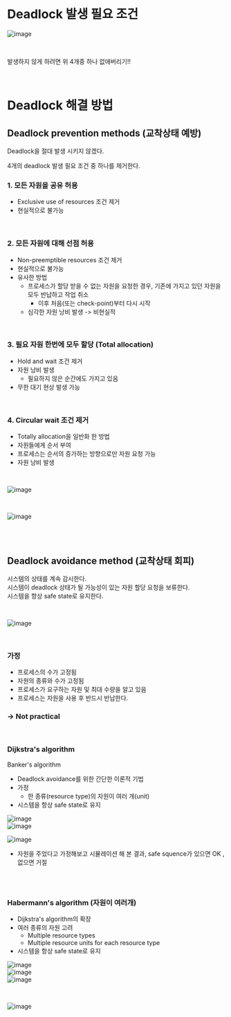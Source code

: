 # Deadlock 발생 필요 조건
![image](https://github.com/leesuuuuumm/Deep-CS-study_for_interview/assets/58407737/e200e69b-8f54-4469-b3b2-b41a067b218a)

</br>

발생하지 않게 하려면 위 4개중 하나 없애버리기!! 

</br>

# Deadlock 해결 방법
## Deadlock prevention methods (교착상태 예방)
Deadlock을 절대 발생 시키지 않겠다. </br>

4개의 deadlock 발생 필요 조건 중 하나를 제거한다. </br>

### 1. 모든 자원을 공유 허용
- Exclusive use of resources 조건 제거
- 현실적으로 불가능

</br>

### 2. 모든 자원에 대해 선점 허용
- Non-preemptible resources 조건 제거
- 현실적으로 불가능
- 유사한 방법
  - 프로세스가 할당 받을 수 없는 자원을 요청한 경우, 기존에 가지고 있던 자원을 모두 반납하고 작업 취소
    - 이후 처음(또는 check-point)부터 다시 시작
  - 심각한 자원 낭비 발생 -> 비현실적

</br>

### 3. 필요 자원 한번에 모두 할당 (Total allocation)
- Hold and wait 조건 제거
- 자원 낭비 발생
  -  필요하지 않은 순간에도 가지고 있음
- 무한 대기 현상 발생 가능


</br>

### 4. Circular wait 조건 제거
- Totally allocation을 일반화 한 방법
- 자원들에게 순서 부여
- 프로세스는 순서의 증가하는 방향으로만 자원 요청 가능
- 자원 낭비 발생

</br>

![image](https://github.com/leesuuuuumm/Deep-CS-study_for_interview/assets/58407737/ed32b954-dbfc-4376-9508-cea98d381ec2)

</br>

![image](https://github.com/leesuuuuumm/Deep-CS-study_for_interview/assets/58407737/ce12600b-92ee-4a2b-99e9-2ecd36453de6)

</br>
</br>


## Deadlock avoidance method (교착상태 회피)
시스템의 상태를 계속 감시한다. </br>
시스템이 deadlock 상태가 될 가능성이 있는 자원 할당 요청을 보류한다. </br>
시스템을 항상 safe state로 유지한다. </br>

</br>

![image](https://github.com/leesuuuuumm/Deep-CS-study_for_interview/assets/58407737/0fa2e296-d9e1-4d6f-b28e-3efc75868b96)


</br>

### 가정
- 프로세스의 수가 고정됨
- 자원의 종류와 수가 고정됨
- 프로세스가 요구하는 자원 및 최대 수량을 알고 있음
- 프로세스는 자원을 사용 후 반드시 반납한다.

### -> Not practical

</br>

### Dijkstra's algorithm
Banker's algorithm </br>
- Deadlock avoidance를 위한 간단한 이론적 기법
- 가정
  - 한 종류(resource type)의 자원이 여러 개(unit)
- 시스템을 항상 safe state로 유지

 
![image](https://github.com/leesuuuuumm/Deep-CS-study_for_interview/assets/58407737/fc01dc0b-5c6d-4f81-8042-0900aca40c33) </br>
![image](https://github.com/leesuuuuumm/Deep-CS-study_for_interview/assets/58407737/7538ea56-fcbd-45e4-9afd-0cb3a290b580)  </br>

![image](https://github.com/leesuuuuumm/Deep-CS-study_for_interview/assets/58407737/fe69c403-29fa-47e2-84ff-4cdf9218a0bc)  </br>

- 자원을 주었다고 가정해보고 시뮬레이션 해 본 결과, safe squence가 있으면 OK , 없으면 거절


</br>
</br>

### Habermann's algorithm (자원이 여러개)
- Dijkstra's algorithm의 확장
- 여러 종류의 자원 고려
  - Multiple resource types
  - Multiple resource units for each resource type
- 시스템을 항상 safe state로 유지

![image](https://github.com/leesuuuuumm/Deep-CS-study_for_interview/assets/58407737/eb26ff62-7576-49f7-a1c3-3cd86bea2154) </br>
![image](https://github.com/leesuuuuumm/Deep-CS-study_for_interview/assets/58407737/b6e08f98-f493-4f7d-a755-f9a0101f8094) </br>
![image](https://github.com/leesuuuuumm/Deep-CS-study_for_interview/assets/58407737/b8d6647b-70be-4574-aa1a-f056a6e377a3) </br>


</br>

![image](https://github.com/leesuuuuumm/Deep-CS-study_for_interview/assets/58407737/5beaad5d-4a10-459d-8b2b-0ad2721ae94d)

